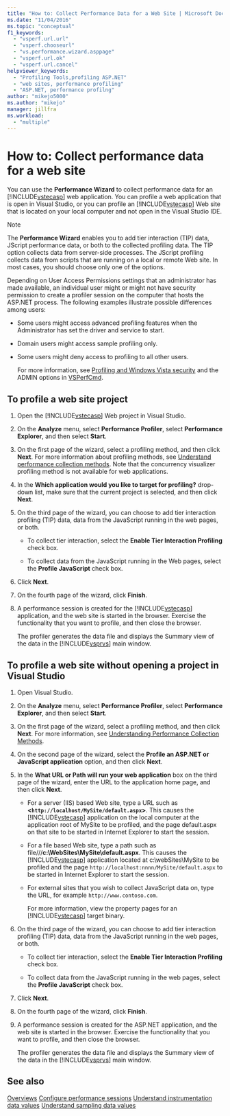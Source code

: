 ```yaml
---
title: "How to: Collect Performance Data for a Web Site | Microsoft Docs"
ms.date: "11/04/2016"
ms.topic: "conceptual"
f1_keywords:
  - "vsperf.url.url"
  - "vsperf.chooseurl"
  - "vs.performance.wizard.asppage"
  - "vsperf.url.ok"
  - "vsperf.url.cancel"
helpviewer_keywords:
  - "Profiling Tools,profiling ASP.NET"
  - "web sites, performance profiling"
  - "ASP.NET, performance profilng"
author: "mikejo5000"
ms.author: "mikejo"
manager: jillfra
ms.workload:
  - "multiple"
---
```

# How to: Collect performance data for a web site

You can use the **Performance Wizard** to collect performance data for an [!INCLUDE[vstecasp](../code-quality/includes/vstecasp_md.md)] web application. You can profile a web application that is open in Visual Studio, or you can profile an [!INCLUDE[vstecasp](../code-quality/includes/vstecasp_md.md)] Web site that is located on your local computer and not open in the Visual Studio IDE.

> [!NOTE]
> The **Performance Wizard** enables you to add tier interaction (TIP) data, JScript performance data, or both to the collected profiling data. The TIP option collects data from server-side processes. The JScript profiling collects data from scripts that are running on a local or  remote Web site. In most cases, you should choose only one of the options.

 Depending on User Access Permissions settings that an administrator has made available, an individual user might or might not have security permission to create a profiler session on the computer that hosts the ASP.NET process. The following examples illustrate possible differences among users:

- Some users might access advanced profiling features when the Administrator has set the driver and service to start.

- Domain users might access sample profiling only.

- Some users might deny access to profiling to all other users.

  For more information, see [Profiling and Windows Vista security](../profiling/profiling-and-windows-vista-security.md) and the ADMIN options in [VSPerfCmd](../profiling/vsperfcmd.md).

## To profile a web site project

1. Open the [!INCLUDE[vstecasp](../code-quality/includes/vstecasp_md.md)] Web project in Visual Studio.

2. On the **Analyze** menu, select **Performance Profiler**, select **Performance Explorer**, and then select **Start**.

3. On the first page of the wizard, select a profiling method, and then click **Next**. For more information about profiling methods, see [Understand performance collection methods](../profiling/understanding-performance-collection-methods.md). Note that the concurrency visualizer profiling method is not available for web applications.

4. In the **Which application would you like to target for profiling?** drop-down list, make sure that the current project is selected, and then click **Next**.

5. On the third page of the wizard, you can choose to add tier interaction profiling (TIP) data, data from the JavaScript running in the web pages, or both.

    - To collect tier interaction, select the **Enable Tier Interaction Profiling** check box.

    - To collect data from the JavaScript running in the Web pages, select the **Profile JavaScript** check box.

6. Click **Next**.

7. On the fourth page of the wizard, click **Finish**.

8. A performance session is created for the [!INCLUDE[vstecasp](../code-quality/includes/vstecasp_md.md)] application, and the web site is started in the browser. Exercise the functionality that you want to profile, and then close the browser.

     The profiler generates the data file and displays the Summary view of the data in the [!INCLUDE[vsprvs](../code-quality/includes/vsprvs_md.md)] main window.

## To profile a web site without opening a project in Visual Studio

1. Open Visual Studio.

2. On the **Analyze** menu, select **Performance Profiler**, select **Performance Explorer**, and then select **Start**.

3. On the first page of the wizard, select a profiling method, and then click **Next**. For more information, see [Understanding Performance Collection Methods](../profiling/understanding-performance-collection-methods.md).

4. On the second page of the wizard, select the **Profile an ASP.NET or JavaScript application** option, and then click **Next**.

5. In the **What URL or Path will run your web application** box on the third page of the wizard, enter the URL to the application home page, and then click **Next**.

   - For a server (IIS) based Web site, type a URL such as **<`http://localhost/MySite/default.aspx`>**. This causes the [!INCLUDE[vstecasp](../code-quality/includes/vstecasp_md.md)] application on the local computer at the application root of MySite to be profiled, and the page default.aspx on that site to be started in Internet Explorer to start the session.

   - For a file based Web site, type a path such as file///**c:\WebSites\MySite\default.aspx**. This causes the [!INCLUDE[vstecasp](../code-quality/includes/vstecasp_md.md)] application located at c:\webSites\MySite to be profiled and the page `http://localhost:nnnn/MySite/default.aspx` to be started in Internet Explorer to start the session.

   - For external sites that you wish to collect JavaScript data on, type the URL, for example `http://www.contoso.com`.

     For more information, view the property pages for an [!INCLUDE[vstecasp](../code-quality/includes/vstecasp_md.md)] target binary.

6. On the third page of the wizard, you can choose to add tier interaction profiling (TIP) data, data from the JavaScript running in the web pages, or both.

    - To collect tier interaction, select the **Enable Tier Interaction Profiling** check box.

    - To collect data from the JavaScript running in the web pages, select the **Profile JavaScript** check box.

7. Click **Next**.

8. On the fourth page of the wizard, click **Finish**.

9. A performance session is created for the ASP.NET application, and the web site is started in the browser. Exercise the functionality that you want to profile, and then close the browser.

     The profiler generates the data file and displays the Summary view of the data in the [!INCLUDE[vsprvs](../code-quality/includes/vsprvs_md.md)] main window.

## See also

[Overviews](../profiling/overviews-performance-tools.md)
[Configure performance sessions](../profiling/configuring-performance-sessions.md)
[Understand instrumentation data values](../profiling/understanding-instrumentation-data-values.md)
[Understand sampling data values](../profiling/understanding-sampling-data-values.md)
